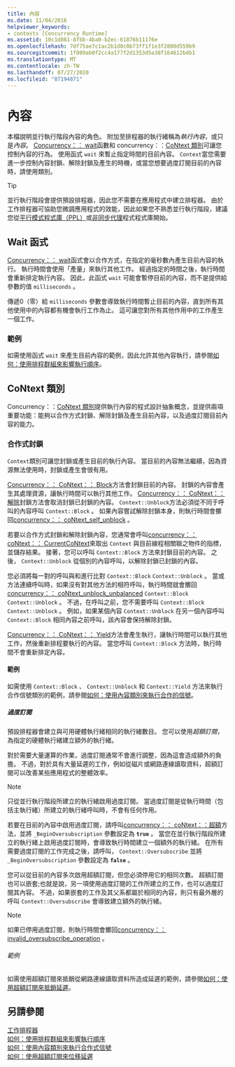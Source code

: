 ```yaml
---
title: 內容
ms.date: 11/04/2016
helpviewer_keywords:
- contexts [Concurrency Runtime]
ms.assetid: 10c1d861-8fbb-4ba0-b2ec-61876b11176e
ms.openlocfilehash: 7df75ae7c1ac2b1d8c0b73ff1f1e3f2800d559b9
ms.sourcegitcommit: 1f009ab0f2cc4a177f2d1353d5a38f164612bdb1
ms.translationtype: MT
ms.contentlocale: zh-TW
ms.lasthandoff: 07/27/2020
ms.locfileid: "87194871"
---
```

# <a name="contexts"></a>內容

本檔說明並行執行階段內容的角色。 附加至排程器的執行緒稱為*執行內容*，或只是*內容*。 [Concurrency：： wait](reference/concurrency-namespace-functions.md#wait)函數和 concurrency：：[CoNtext 類別](../../parallel/concrt/reference/context-class.md)可讓您控制內容的行為。 使用函式 `wait` 來暫止指定時間的目前內容。 `Context`當您需要進一步控制內容封鎖、解除封鎖及產生的時機，或當您想要過度訂閱目前的內容時，請使用類別。

> [!TIP]
> 並行執行階段會提供預設排程器，因此您不需要在應用程式中建立排程器。 由於工作排程器可協助您微調應用程式的效能，因此如果您不熟悉並行執行階段，建議您從[平行模式程式庫（PPL）](../../parallel/concrt/parallel-patterns-library-ppl.md)或[非同步代理](../../parallel/concrt/asynchronous-agents-library.md)程式程式庫開始。

## <a name="the-wait-function"></a>Wait 函式

[Concurrency：： wait](reference/concurrency-namespace-functions.md#wait)函式會以合作方式，在指定的毫秒數內產生目前內容的執行。 執行時間會使用「產量」來執行其他工作。 經過指定的時間之後，執行時間會重新排定執行內容。 因此，此函式 `wait` 可能會暫停目前的內容，而不是提供給參數的值 `milliseconds` 。

傳遞0（零）給 `milliseconds` 參數會導致執行時間暫止目前的內容，直到所有其他使用中的內容都有機會執行工作為止。 這可讓您對所有其他作用中的工作產生一個工作。

### <a name="example"></a>範例

如需使用函式 `wait` 來產生目前內容的範例，因此允許其他內容執行，請參閱[如何：使用排程群組來影響執行順序](../../parallel/concrt/how-to-use-schedule-groups-to-influence-order-of-execution.md)。

## <a name="the-context-class"></a>CoNtext 類別

Concurrency：：[CoNtext 類別](../../parallel/concrt/reference/context-class.md)提供執行內容的程式設計抽象概念，並提供兩項重要功能：能夠以合作方式封鎖、解除封鎖及產生目前內容，以及過度訂閱目前內容的能力。

### <a name="cooperative-blocking"></a>合作式封鎖

`Context`類別可讓您封鎖或產生目前的執行內容。 當目前的內容無法繼續，因為資源無法使用時，封鎖或產生會很有用。

[Concurrency：： CoNtext：： Block](reference/context-class.md#block)方法會封鎖目前的內容。 封鎖的內容會產生其處理資源，讓執行時間可以執行其他工作。 [Concurrency：： CoNtext：：解除](reference/context-class.md#unblock)封鎖方法會取消封鎖已封鎖的內容。 `Context::Unblock`方法必須從不同于呼叫的內容呼叫 `Context::Block` 。 如果內容嘗試解除封鎖本身，則執行時間會擲回[concurrency：： coNtext_self_unblock](../../parallel/concrt/reference/context-self-unblock-class.md) 。

若要以合作方式封鎖和解除封鎖內容，您通常會呼叫[concurrency：： coNtext：： CurrentCoNtext](reference/context-class.md#currentcontext)來取出 `Context` 與目前線程相關聯之物件的指標，並儲存結果。 接著，您可以呼叫 `Context::Block` 方法來封鎖目前的內容。 之後， `Context::Unblock` 從個別的內容呼叫，以解除封鎖已封鎖的內容。

您必須將每一對的呼叫與和進行比對 `Context::Block` `Context::Unblock` 。 當或方法連續呼叫時，如果沒有對其他方法的相符呼叫，執行時間就會擲回[concurrency：： coNtext_unblock_unbalanced](../../parallel/concrt/reference/context-unblock-unbalanced-class.md) `Context::Block` `Context::Unblock` 。 不過，在呼叫之前，您不需要呼叫 `Context::Block` `Context::Unblock` 。 例如，如果某個內容 `Context::Unblock` 在另一個內容呼叫 `Context::Block` 相同內容之前呼叫，該內容會保持解除封鎖。

[Concurrency：： CoNtext：： Yield](reference/context-class.md#yield)方法會產生執行，讓執行時間可以執行其他工作，然後重新排程要執行的內容。 當您呼叫 `Context::Block` 方法時，執行時間不會重新排定內容。

#### <a name="example"></a>範例

如需使用 `Context::Block` 、 `Context::Unblock` 和 `Context::Yield` 方法來執行合作信號類別的範例，請參閱[如何：使用內容類別來執行合作的信號](../../parallel/concrt/how-to-use-the-context-class-to-implement-a-cooperative-semaphore.md)。

##### <a name="oversubscription"></a>過度訂閱

預設排程器會建立與可用硬體執行緒相同的執行緒數目。 您可以使用*超額訂閱*，為指定的硬體執行緒建立額外的執行緒。

對於需要大量運算的作業，過度訂閱通常不會進行調整，因為這會造成額外的負擔。 不過，對於具有大量延遲的工作，例如從磁片或網路連線讀取資料，超額訂閱可以改善某些應用程式的整體效率。

> [!NOTE]
> 只從並行執行階段所建立的執行緒啟用過度訂閱。 當過度訂閱是從執行時間（包括主執行緒）所建立的執行緒呼叫時，不會有任何作用。

若要在目前的內容中啟用過度訂閱，請呼叫[concurrency：： coNtext：：超額](reference/context-class.md#oversubscribe)方法，並將 `_BeginOversubscription` 參數設定為 **`true`** 。 當您在並行執行階段所建立的執行緒上啟用過度訂閱時，會導致執行時間建立一個額外的執行緒。 在所有需要過度訂閱的工作完成之後，請呼叫， `Context::Oversubscribe` 並將 `_BeginOversubscription` 參數設定為 **`false`** 。

您可以從目前的內容多次啟用超額訂閱，但您必須停用它的相同次數。 超額訂閱也可以嵌套;也就是說，另一項使用過度訂閱的工作所建立的工作，也可以過度訂閱其內容。 不過，如果嵌套的工作及其父系都屬於相同的內容，則只有最外層的呼叫 `Context::Oversubscribe` 會導致建立額外的執行緒。

> [!NOTE]
> 如果已停用過度訂閱，則執行時間會擲回[concurrency：： invalid_oversubscribe_operation](../../parallel/concrt/reference/invalid-oversubscribe-operation-class.md) 。

###### <a name="example"></a>範例

如需使用超額訂閱來抵銷從網路連線讀取資料所造成延遲的範例，請參閱[如何：使用超額訂閱來抵銷延遲](../../parallel/concrt/how-to-use-oversubscription-to-offset-latency.md)。

## <a name="see-also"></a>另請參閱

[工作排程器](../../parallel/concrt/task-scheduler-concurrency-runtime.md)<br/>
[如何：使用排程群組來影響執行順序](../../parallel/concrt/how-to-use-schedule-groups-to-influence-order-of-execution.md)<br/>
[如何：使用內容類別來執行合作式信號](../../parallel/concrt/how-to-use-the-context-class-to-implement-a-cooperative-semaphore.md)<br/>
[如何：使用超額訂閱來位移延遲](../../parallel/concrt/how-to-use-oversubscription-to-offset-latency.md)
